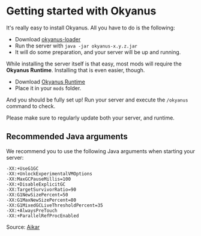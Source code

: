 # Getting started with Okyanus

It's really easy to install Okyanus. All you have to do is the following:

- Download [okyanus-loader](https://scripts.issizler.club/okyanus.php?repo=loader)
- Run the server with `java -jar okyanus-x.y.z.jar`
- It will do some preparation, and your server will be up and running.

While installing the server itself is that easy, most mods will require the
**Okyanus Runtime**. Installing that is even easier, though.

- Download [Okyanus Runtime](https://scripts.issizler.club/okyanus.php?repo=runtime)
- Place it in your `mods` folder.

And you should be fully set up! Run your server and execute the `/okyanus` command
to check.

Please make sure to regularly update both your server, and runtime.

## Recommended Java arguments

We recommend you to use the following Java arguments when starting your server:

```
-XX:+UseG1GC
-XX:+UnlockExperimentalVMOptions
-XX:MaxGCPauseMillis=100
-XX:+DisableExplicitGC
-XX:TargetSurvivorRatio=90
-XX:G1NewSizePercent=50
-XX:G1MaxNewSizePercent=80
-XX:G1MixedGCLiveThresholdPercent=35
-XX:+AlwaysPreTouch
-XX:+ParallelRefProcEnabled
```

Source: [Aikar](https://mcflags.emc.gs)
